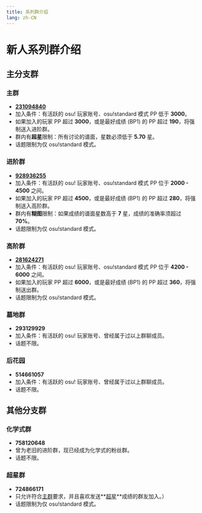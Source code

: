 ```yaml
---
title: 系列群介绍
lang: zh-CN
---
```

# 新人系列群介绍

## 主分支群

### 主群

- **[231094840](https://qm.qq.com/q/qNOv5urqTu)**
- 加入条件：有活跃的 osu! 玩家账号、osu!standard 模式 PP 低于 **3000**。
- 如果加入的玩家 PP 超过 **3000**，或是最好成绩 (BP1) 的 PP 超过 **190**，将强制送入进阶群。
- 群内有**超星**限制：所有讨论的谱面，星数必须低于 **5.70** 星。
- 话题限制为仅 osu!standard 模式。

### 进阶群

- **[928936255](https://jq.qq.com/?_wv=1027&k=K4gk7F96)**
- 加入条件：有活跃的 osu! 玩家账号、osu!standard 模式 PP 位于 **2000 - 4500** 之间。
- 如果加入的玩家 PP 超过 **4500**，或是最好成绩 (BP1) 的 PP 超过 **280**，将强制送入高阶群。
- 群内有**糊图**限制：如果成绩的谱面星数高于 **7** 星，成绩的准确率须超过 **70%**。
- 话题限制为仅 osu!standard 模式。

### 高阶群

- **[281624271](https://jq.qq.com/?_wv=1027&k=BoarKtMk)**
- 加入条件：有活跃的 osu! 玩家账号、osu!standard 模式 PP 位于 **4200 - 6000** 之间。
- 如果加入的玩家 PP 超过 **6000**，或是最好成绩 (BP1) 的 PP 超过 **360**，将强制送出群。
- 话题限制为仅 osu!standard 模式。

### 墓地群

- **293129929**
- 加入条件：有活跃的 osu! 玩家账号、曾经属于过以上群聊成员。
- 话题不限。

### 后花园

- **514661057**
- 加入条件：有活跃的 osu! 玩家账号、曾经属于过以上群聊成员。
- 话题不限。

## 其他分支群

### 化学式群

- **758120648**
- 曾为老旧的进阶群，现已经成为化学式的粉丝群。
- 话题不限。

### 超星群

- **724866171**
- 只允许符合[主群](#主群)要求，并且喜欢发送**[超星](#主群)**成绩的群友加入。）
- 话题限制为仅 osu!standard 模式。